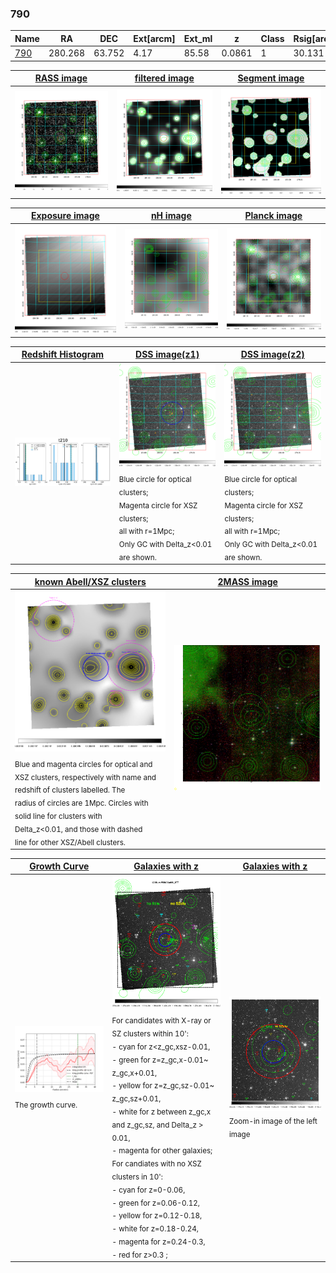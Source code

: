 <div STYLE="page-break-after: always;"></div>

### 790

|Name          |RA          |DEC      | Ext[arcm] | Ext_ml | z    | Class| Rsig[arcmin] | CRsig[c/s] | CR500[c/s] | R500[Mpc] |L500[erg/s]|F500[erg/s/cm^2]| M500[Msun]|Tx[keV]|beta|GC(XSZ,Delta_z<0.01)| GC(OPT,Delta_z<0.01)|GC|alias|
|--------------|------------|------------|---|---|-----------|--------|------|------|----|----|----|----|----|----|----|----|----|----|---|
|[790](script/790.md)     | 280.268       | 63.752       | 4.17    | 85.58   | 0.0861 | 1   | 30.131 |0.047 |0.041 |0.616 |1.212e+43 |6.573e-13 |7.225e+13 |1.799 |0.469 |-, |Wen, |-, |t210|

|[RASS image](../image/790/790_img.pdf)|[filtered image](../image/790/790_fil.pdf)|[Segment image](../image/790/790_seg.pdf)|
|-------------------|--------------------|-------------------|
| <img src="../image/790/790_img.png" width="300">  | <img src="../image/790/790_fil.png" width="300">   | <img src="../image/790/790_seg.png" width="300">  |

|[Exposure image](../image/790/790_mex.pdf)| [nH image](../image/790/790_nh.pdf)| [Planck image](../image/790/790_p.pdf)|
|-------------------|--------------------|-------------------|
|<img src="../image/790/790_mex.png" width="300">   | <img src="../image/790/790_nh.png" width="300">    | <img src="../image/790/790_p.png" width="300"> |

|[Redshift Histogram](../image/790/790_zg.pdf) | [DSS image(z1)](../image/790/790_dss_z1.pdf)      |  [DSS image(z2)](../image/790/790_dss_z2.pdf)    |
|-------------------|--------------------|-------------------|
|<img src="../image/790/790_zg.png" width="300"> |<img src="../image/790/790_dss_z1.png" width="300"> <sub><br>Blue circle for optical clusters; <br>Magenta circle for XSZ clusters; <br>all with r=1Mpc; <br>Only GC with Delta_z<0.01 are shown. </sub>| <img src="../image/790/790_dss_z2.png" width="300"><sub><br>Blue circle for optical clusters; <br>Magenta circle for XSZ clusters; <br>all with r=1Mpc; <br>Only GC with Delta_z<0.01 are shown. </sub> |

|[known Abell/XSZ clusters](../image/790/790_m.pdf) | [2MASS image](../image/790/790_2mass.pdf)      |
|-------------------|-------------------|
|<img src=../image/790/790_m.png width="300"> <sub><br>Blue and magenta circles for optical and <br>XSZ clusters, respectively with name and <br>redshift of clusters labelled. The <br>radius of circles are 1Mpc. Circles with <br>solid line for clusters with <br>Delta_z<0.01, and those with dashed <br>line for other XSZ/Abell clusters.        </sub>|<img src="../image/790/790_2mass.png" width="300">  |

|[Growth Curve](../image/790/790_gca_all.png) |[Galaxies with z](../image/790/790_opt_ned.pdf) |[Galaxies with z](../image/790/790_opt_ned_zoom.pdf) |
|-------------------|-------------------|-------------------|
| <img src="../image/790/790_gca_all.png" width="300"> <sub><br>The growth curve.</sub>| <img src=../image/790/790_opt_ned.png width="300"> <br><sub> For candidates with X-ray or SZ clusters within 10': <br> - cyan for z<z_gc,xsz-0.01, <br> - green for z=z_gc,x-0.01~ z_gc,x+0.01, <br> - yellow for z=z_gc,sz-0.01~ z_gc,sz+0.01, <br> - white for z between z_gc,x and z_gc,sz, and Delta_z > 0.01, <br> - magenta for other galaxies; <br>For candiates with no XSZ clusters in 10': <br> - cyan for z=0-0.06, <br> - green for z=0.06-0.12, <br> - yellow for z=0.12-0.18, <br> - white for z=0.18-0.24, <br> - magenta for z=0.24-0.3, <br> - red for z>0.3 ;  </sub>|<img src=../image/790/790_opt_ned_zoom.png width="300">  <br><sub> Zoom-in image of the left image</sub>|




